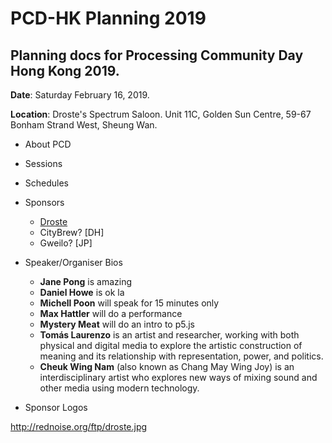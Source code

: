 # PCD-HK Planning 2019

## Planning docs for Processing Community Day Hong Kong 2019. 

**Date**: Saturday February 16, 2019. 

**Location**: Droste's Spectrum Saloon. Unit 11C, Golden Sun Centre, 59-67 Bonham Strand West, Sheung Wan.

- About PCD
- Sessions
- Schedules
- Sponsors
    - [Droste](http://droste.hk/)
    - CityBrew? [DH]
    - Gweilo? [JP]
    
- Speaker/Organiser Bios
    - **Jane Pong** is amazing
    - **Daniel Howe** is ok la
    - **Michell Poon** will speak for 15 minutes only
    - **Max Hattler** will do a performance
    - **Mystery Meat** will do an intro to p5.js
    - **Tomás Laurenzo** is an artist and researcher, working with both physical and digital media to explore the artistic construction of meaning and its relationship with representation, power, and politics.
    - **Cheuk Wing Nam** (also known as Chang May Wing Joy) is an interdisciplinary artist who explores new ways of mixing sound and other media using modern technology.
    
- Sponsor Logos

http://rednoise.org/ftp/droste.jpg
